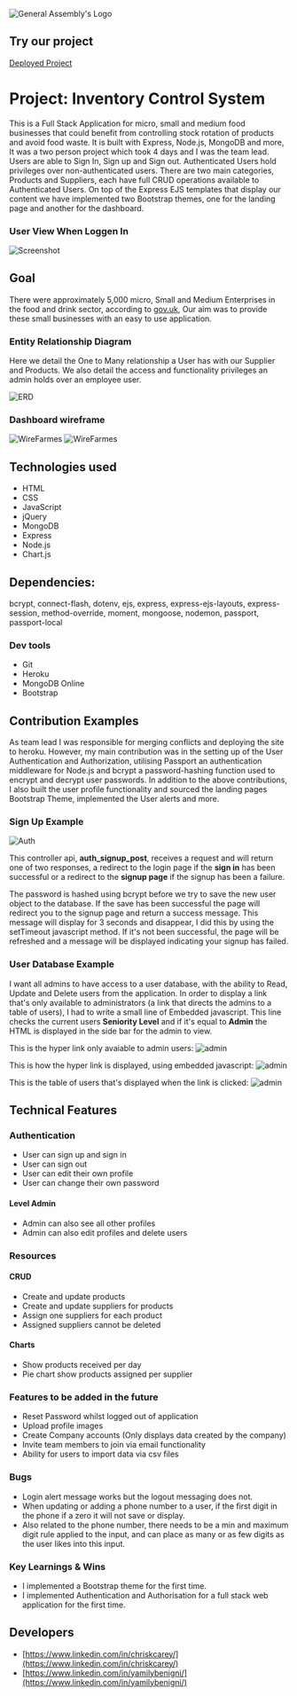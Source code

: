 ![General Assembly's Logo](https://camo.githubusercontent.com/603ef5eae7d28900a9678ae96c6c60a9c72f8a059c328b28cf978df999cea1f8/68747470733a2f2f692e696d6775722e636f6d2f6c7a56493364382e706e67)

## Try our project
<a href="https://inventorycontrolsystem02.herokuapp.com/">Deployed Project</a>

# Project: Inventory Control System
This is a Full Stack Application for micro, small and medium food businesses that could benefit from controlling stock rotation of products and avoid food waste. It is built with Express, Node.js, MongoDB and more, It was a two person project which took 4 days and I was the team lead. Users are able to Sign In, Sign up and Sign out. Authenticated Users hold privileges over non-authenticated users. There are two main categories, Products and Suppliers, each have full CRUD operations available to Authenticated Users. On top of the Express EJS templates that display our content we have implemented two Bootstrap themes, one for the landing page and another for the dashboard.

### User View When Loggen In
![Screenshot](/public/images/ics-dashboard-system.jpg)


## Goal
There were approximately 5,000 micro, Small and Medium Enterprises in the food and drink sector, according to [gov.uk](https://www.gov.uk/government/statistics/food-statistics-pocketbook/food-statistics-in-your-pocket), Our aim was to provide these small businesses with an easy to use application.


### Entity Relationship Diagram
Here we detail the One to Many relationship a User has with our Supplier and Products. We also detail the access and functionality privileges an admin holds over an employee user.

![ERD](/assets/ERD-SEI-project-2.jpg)

### Dashboard wireframe
![WireFarmes](/assets/dashboard.png)
![WireFarmes](/assets/detail.png)

## Technologies used

* HTML 
* CSS
* JavaScript
* jQuery
* MongoDB
* Express
* Node.js
* Chart.js

## Dependencies:

bcrypt, connect-flash, dotenv, ejs, express, 
express-ejs-layouts, express-session, method-override, 
moment, mongoose, nodemon, passport, passport-local

### Dev tools

* Git
* Heroku
* MongoDB Online
* Bootstrap


## Contribution Examples 

As team lead I was responsible for merging conflicts and deploying the site to heroku. However, my main contribution was in the setting up of the User Authentication and Authorization, utilising Passport an authentication middleware for Node.js and bcrypt a password-hashing function used to encrypt and decrypt user passwords. In addition to the above contributions, I also built the user profile functionality and sourced the landing pages Bootstrap Theme, implemented the User alerts and more.

### Sign Up Example

![Auth](/assets/auth.png)

This controller api, **auth_signup_post**, receives a request and will return one of two responses, a redirect to the login page if the **sign in** has been successful or a redirect to the **signup page** if the signup has been a failure.

The password is hashed using bcrypt before we try to save the new user object to the database. If the save has been successful the page will redirect you to the signup page and return a success message. This message will display for 3 seconds and disappear, I did this by using the setTimeout javascript method. If it's not been successful, the page will be refreshed and a message will be displayed indicating your signup has failed.

### User Database Example

I want all admins to have access to a user database, with the ability to Read, Update and Delete users from the application. In order to display a link that's only available to administrators (a link that directs the admins to a table of users), I had to write a small line of Embedded javascript. This line checks the current users **Seniority Level** and if it's equal to **Admin** the HTML is displayed in the side bar for the admin to view.

This is the hyper link only avaiable to admin users:
![admin](/assets/admin-01.png)

This is how the hyper link is displayed, using embedded javascript:
![admin](/assets/admin-02.png)


This is the table of users that's displayed when the link is clicked:
![admin](/assets/admin-03.png)


## Technical Features
### Authentication
* User can sign up and sign in
* User can sign out
* User can edit their own profile
* User can change their own password

#### Level Admin
* Admin can also see all other profiles
* Admin can also edit profiles and delete users

### Resources

#### CRUD
* Create and update products
* Create and update suppliers for products
* Assign one suppliers for each product
* Assigned suppliers cannot be deleted

#### Charts
* Show products received per day
* Pie chart show products assigned per supplier


### Features to be added in the future

- Reset Password whilst logged out of application
- Upload profile images
- Create Company accounts (Only displays data created by the company)
- Invite team members to join via email functionality
- Ability for users to import data via csv files

### Bugs 

- Login alert message works but the logout messaging does not.
- When updating or adding a phone number to a user, if the first digit in the phone if a zero it will not save or display. 
- Also related to the phone number, there needs to be a min and maximum digit rule applied to the input, and can place as many or as few digits as the user likes into this input.


### Key Learnings & Wins

- I implemented a Bootstrap theme for the first time.
- I implemented Authentication and Authorisation for a full stack web application for the first time.


## Developers
* [https://www.linkedin.com/in/chriskcarey/](https://www.linkedin.com/in/chriskcarey/)
* [https://www.linkedin.com/in/yamilybenigni/](https://www.linkedin.com/in/yamilybenigni/)
